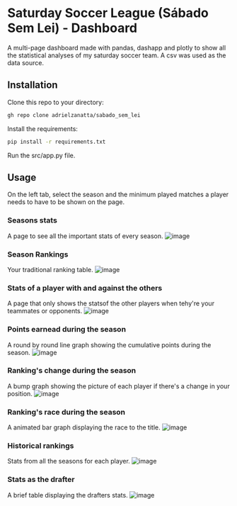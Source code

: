 # Saturday Soccer League (Sábado Sem Lei) - Dashboard

A multi-page dashboard made with pandas, dashapp and plotly to show all the statistical analyses of my saturday soccer team.
A csv was used as the data source.

## Installation

Clone this repo to your directory:
```sh
gh repo clone adrielzanatta/sabado_sem_lei
```

Install the requirements:
```sh
pip install -r requirements.txt
```

Run the src/app.py file.


## Usage
On the left tab, select the season and the minimum played matches a player needs to have to be shown on the page.

### Seasons stats
A page to see all the important stats of every season.
![image](https://github.com/adrielzanatta/sabado_sem_lei/assets/65426782/896134ae-1a87-4949-b170-4e0c2ce7fbf3)

### Season Rankings
Your traditional ranking table.
![image](https://github.com/adrielzanatta/sabado_sem_lei/assets/65426782/61855177-7977-49c1-a1d2-0395010a7c03)

### Stats of a player with and against the others
A page that only shows the statsof the other players when tehy're your teammates or opponents.
![image](https://github.com/adrielzanatta/sabado_sem_lei/assets/65426782/f4cf0e1b-c570-4c8e-9252-8c9b307a6bed)

### Points earnead during the season
A round by round line graph showing the cumulative points during the season.
![image](https://github.com/adrielzanatta/sabado_sem_lei/assets/65426782/3dcbf6d8-43d3-4295-afbf-6b50fec0ab96)

### Ranking's change during the season
A bump graph showing the picture of each player if there's a change in your position.
![image](https://github.com/adrielzanatta/sabado_sem_lei/assets/65426782/d7c2c3da-8a4d-4db3-ac87-a2dc321c349f)

### Ranking's race during the season
A animated bar graph displaying the race to the title.
![image](https://github.com/adrielzanatta/sabado_sem_lei/assets/65426782/883c817b-f906-404d-b6a9-1eda73748713)

### Historical rankings
Stats from all the seasons for each player.
![image](https://github.com/adrielzanatta/sabado_sem_lei/assets/65426782/a6d2be47-aee5-4305-9f39-90e06dc74b1e)

### Stats as the drafter
A brief table displaying the drafters stats.
![image](https://github.com/adrielzanatta/sabado_sem_lei/assets/65426782/dfb7d504-9a78-4407-b095-e4b04d8f93b0)

